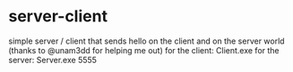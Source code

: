 # server-client
simple server / client that sends hello on the client and on the server world (thanks to @unam3dd for helping me out)
for the client: Client.exe <ip>
for the server: Server.exe 5555
